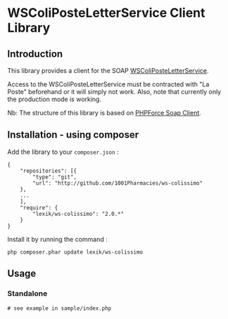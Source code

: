 WSColiPosteLetterService Client Library
=======================================

## Introduction

This library provides a client for the SOAP
[WSColiPosteLetterService](https://www.coliposte.fr/pro/docs/docutheque/divers/socolissimo/integrationwsshipping.pdf).

Access to the WSColiPosteLetterService must be contracted with "La Poste" beforehand or
it will simply not work. Also, note that currently only the production mode is working.

Nb: The structure of this library is based on
[PHPForce Soap Client](https://github.com/phpforce/soap-client).

## Installation - using composer

Add the library to your `composer.json` :

```
{
    "repositories": [{
        "type": "git",
        "url": "http://github.com/1001Pharmacies/ws-colissimo"
    },
    ...
    ],
    "require": {
        "lexik/ws-colissimo": "2.0.*"
    }
}
```
Install it by running the command :

```
php composer.phar update lexik/ws-colissimo
```

## Usage

### Standalone

```
# see example in sample/index.php
```
